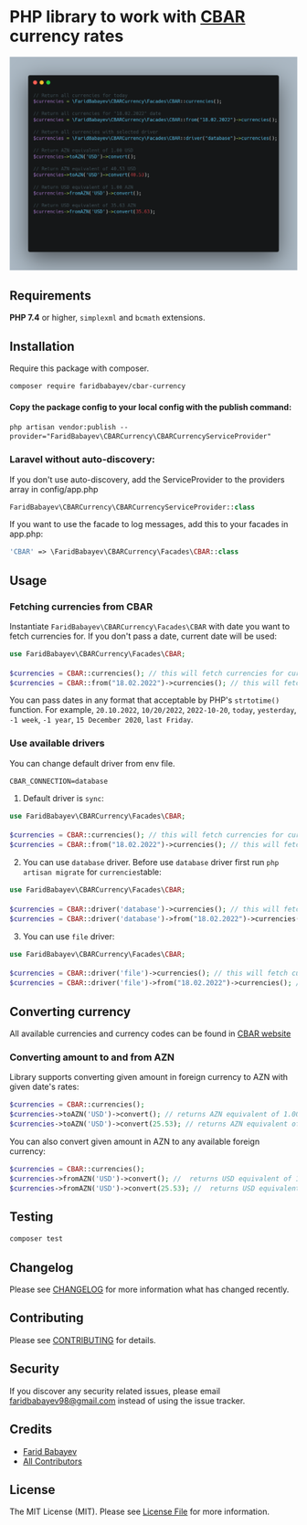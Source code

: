# PHP library to work with [CBAR](https://www.cbar.az/home?language=en) currency rates

<p align="center">
<img src="https://raw.githubusercontent.com/Faridbabayev001/cbar-currency/master/screenshot.png" />
</p>

## Requirements

**PHP 7.4** or higher, ``simplexml`` and ``bcmath`` extensions.

## Installation
Require this package with composer.
```bash
composer require faridbabayev/cbar-currency
```

#### Copy the package config to your local config with the publish command:

```shell
php artisan vendor:publish --provider="FaridBabayev\CBARCurrency\CBARCurrencyServiceProvider"
```

### Laravel without auto-discovery:

If you don't use auto-discovery, add the ServiceProvider to the providers array in config/app.php

```php
FaridBabayev\CBARCurrency\CBARCurrencyServiceProvider::class
```

If you want to use the facade to log messages, add this to your facades in app.php:

```php
'CBAR' => \FaridBabayev\CBARCurrency\Facades\CBAR::class
```
## Usage
### Fetching currencies from CBAR

Instantiate ``FaridBabayev\CBARCurrency\Facades\CBAR`` with date you want to fetch currencies for. If you don't pass a date, current date will be used:

```php
use FaridBabayev\CBARCurrency\Facades\CBAR;

$currencies = CBAR::currencies(); // this will fetch currencies for current date
$currencies = CBAR::from("18.02.2022")->currencies(); // this will fetch currencies for 18.02.2022
```

You can pass dates in any format that acceptable by PHP's ``strtotime()`` function.
For example, ``20.10.2022``, ``10/20/2022``, ``2022-10-20``, ``today``, ``yesterday``, ``-1 week``, ``-1 year``, ``15 December 2020``, ``last Friday``.

### Use available drivers

You can change default driver from env file.
```env
CBAR_CONNECTION=database
```

1. Default driver is ```sync```:
```php
use FaridBabayev\CBARCurrency\Facades\CBAR;

$currencies = CBAR::currencies(); // this will fetch currencies for current date
$currencies = CBAR::from("18.02.2022")->currencies(); // this will fetch currencies for 18.02.2022
```
2. You can use ```database``` driver. Before use ```database``` driver first run ```php artisan migrate``` for ```currencies```table:
```php
use FaridBabayev\CBARCurrency\Facades\CBAR;

$currencies = CBAR::driver('database')->currencies(); // this will fetch currencies for current date
$currencies = CBAR::driver('database')->from("18.02.2022")->currencies(); // this will fetch currencies for 18.02.2022
```
3. You can use ```file``` driver:
```php
use FaridBabayev\CBARCurrency\Facades\CBAR;

$currencies = CBAR::driver('file')->currencies(); // this will fetch currencies for current date
$currencies = CBAR::driver('file')->from("18.02.2022")->currencies(); // this will fetch currencies for 18.02.2022
```

## Converting currency

All available currencies and currency codes can be found in [CBAR website](https://www.cbar.az/currency/rates?language=en)

### Converting amount to and from AZN
Library supports converting given amount in foreign currency to AZN with given date's rates:

```php
$currencies = CBAR::currencies();
$currencies->toAZN('USD')->convert(); // returns AZN equivalent of 1.00 USD with today's currencies
$currencies->toAZN('USD')->convert(25.53); // returns AZN equivalent of 25.53 USD with today's currencies
```
You can also convert given amount in AZN to any available foreign currency:
```php
$currencies = CBAR::currencies();
$currencies->fromAZN('USD')->convert(); //  returns USD equivalent of 1.00 AZN with today's currencies
$currencies->fromAZN('USD')->convert(25.53); //  returns USD equivalent of 25.53 AZN with today's currencies
```
## Testing

``` bash
composer test
```

## Changelog

Please see [CHANGELOG](CHANGELOG.md) for more information what has changed recently.

## Contributing

Please see [CONTRIBUTING](CONTRIBUTING.md) for details.

## Security

If you discover any security related issues, please email faridbabayev98@gmail.com instead of using the issue tracker.

## Credits

- [Farid Babayev](https://github.com/Faridbabayev001)
- [All Contributors](../../contributors)

## License

The MIT License (MIT). Please see [License File](LICENSE.md) for more information.
